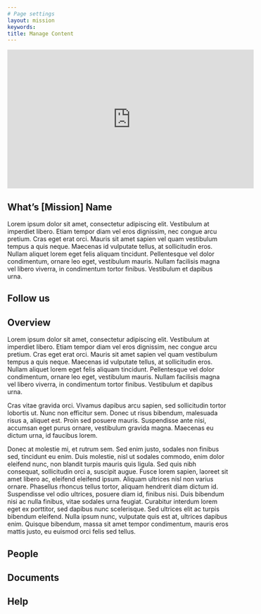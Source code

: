```yaml
---
# Page settings
layout: mission
keywords:
title: Manage Content
---
```


<iframe width="560" height="315" src="https://www.youtube.com/embed/LUDNT6UM8dw"
  title="YouTube video player" frameborder="0"
  allow="accelerometer; autoplay; clipboard-write; encrypted-media; gyroscope; picture-in-picture"
  allowfullscreen></iframe>

## What’s [Mission] Name

Lorem ipsum dolor sit amet, consectetur adipiscing elit. Vestibulum at imperdiet libero. Etiam tempor diam vel eros dignissim, nec congue arcu pretium. Cras eget erat orci. Mauris sit amet sapien vel quam vestibulum tempus a quis neque. Maecenas id vulputate tellus, at sollicitudin eros. Nullam aliquet lorem eget felis aliquam tincidunt. Pellentesque vel dolor condimentum, ornare leo eget, vestibulum mauris. Nullam facilisis magna vel libero viverra, in condimentum tortor finibus. Vestibulum et dapibus urna.

## Follow us
## Overview

Lorem ipsum dolor sit amet, consectetur adipiscing elit. Vestibulum at imperdiet libero. Etiam tempor diam vel eros dignissim, nec congue arcu pretium. Cras eget erat orci. Mauris sit amet sapien vel quam vestibulum tempus a quis neque. Maecenas id vulputate tellus, at sollicitudin eros. Nullam aliquet lorem eget felis aliquam tincidunt. Pellentesque vel dolor condimentum, ornare leo eget, vestibulum mauris. Nullam facilisis magna vel libero viverra, in condimentum tortor finibus. Vestibulum et dapibus urna.

Cras vitae gravida orci. Vivamus dapibus arcu sapien, sed sollicitudin tortor lobortis ut. Nunc non efficitur sem. Donec ut risus bibendum, malesuada risus a, aliquet est. Proin sed posuere mauris. Suspendisse ante nisi, accumsan eget purus ornare, vestibulum gravida magna. Maecenas eu dictum urna, id faucibus lorem.

Donec at molestie mi, et rutrum sem. Sed enim justo, sodales non finibus sed, tincidunt eu enim. Duis molestie, nisl ut sodales commodo, enim dolor eleifend nunc, non blandit turpis mauris quis ligula. Sed quis nibh consequat, sollicitudin orci a, suscipit augue. Fusce lorem sapien, laoreet sit amet libero ac, eleifend eleifend ipsum. Aliquam ultrices nisl non varius ornare. Phasellus rhoncus tellus tortor, aliquam hendrerit diam dictum id. Suspendisse vel odio ultrices, posuere diam id, finibus nisi. Duis bibendum nisi ac nulla finibus, vitae sodales urna feugiat. Curabitur interdum lorem eget ex porttitor, sed dapibus nunc scelerisque. Sed ultrices elit ac turpis bibendum eleifend. Nulla ipsum nunc, vulputate quis est at, ultrices dapibus enim. Quisque bibendum, massa sit amet tempor condimentum, mauris eros mattis justo, eu euismod orci felis sed tellus.

## People

## Documents

## Help